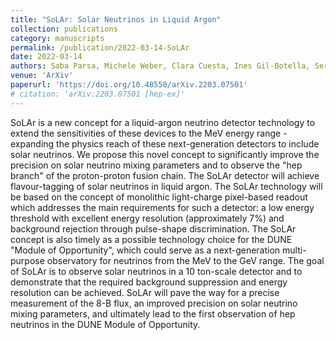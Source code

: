 ```yaml
---
title: "SoLAr: Solar Neutrinos in Liquid Argon"
collection: publications
category: manuscripts
permalink: /publication/2022-03-14-SoLAr
date: 2022-03-14
authors: Saba Parsa, Michele Weber, Clara Cuesta, Ines Gil-Botella, Sergio Manthey, Andrzej M. Szelc, Shirley Weishi Li, Marco Pallavicini, Justin Evans, Roxanne Guenette, David Marsden, Nicola McConkey, Anyssa Navrer-Agasson, **Guilherme Ruiz**, Stefan Soldner-Rembold, Esteban Cristaldo, Andrea Falcone, Maritza Delgado Gonzales, Claudio Gotti, Daniele Guffanti, Gianluigi Pessina, Francesco Terranova, Marta Torti, Francesco Di Capua, Giuliana Fiorillo, John F. Beacom, Francesco Capozzi
venue: 'ArXiv'
paperurl: 'https://doi.org/10.48550/arXiv.2203.07501'
# citation: 'arXiv:2203.07501 [hep-ex]'
---
```


SoLAr is a new concept for a liquid-argon neutrino detector technology to extend the sensitivities of these devices to the MeV energy range - expanding the physics reach of these next-generation detectors to include solar neutrinos.
We propose this novel concept to significantly improve the precision on solar neutrino mixing parameters and to observe the "hep branch" of the proton-proton fusion chain. The SoLAr detector will achieve flavour-tagging of solar neutrinos in liquid argon. The SoLAr technology will be based on the concept of monolithic light-charge pixel-based readout which addresses the main requirements for such a detector: a low energy threshold with excellent energy resolution (approximately 7%) and background rejection through pulse-shape discrimination.
The SoLAr concept is also timely as a possible technology choice for the DUNE "Module of Opportunity", which could serve as a next-generation multi-purpose observatory for neutrinos from the MeV to the GeV range. The goal of SoLAr is to observe solar neutrinos in a 10 ton-scale detector and to demonstrate that the required background suppression and energy resolution can be achieved. SoLAr will pave the way for a precise measurement of the 8-B flux, an improved precision on solar neutrino mixing parameters, and ultimately lead to the first observation of hep neutrinos in the DUNE Module of Opportunity.